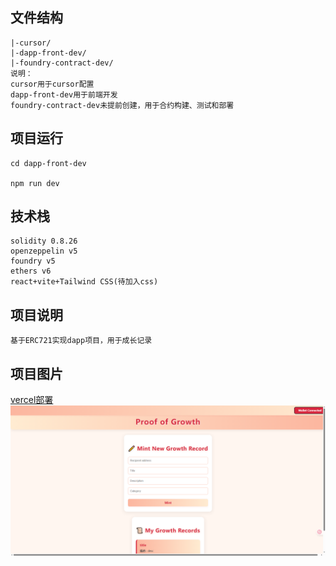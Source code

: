 ## 文件结构
```
|-cursor/
|-dapp-front-dev/
|-foundry-contract-dev/
说明：
cursor用于cursor配置
dapp-front-dev用于前端开发
foundry-contract-dev未提前创建，用于合约构建、测试和部署
```

## 项目运行
```
cd dapp-front-dev

npm run dev
```

## 技术栈
```
solidity 0.8.26
openzeppelin v5
foundry v5
ethers v6
react+vite+Tailwind CSS(待加入css)
```

## 项目说明
```
基于ERC721实现dapp项目，用于成长记录
```

## 项目图片
[vercel部署](https://proof-of-growth.vercel.app/)
![项目图片](https://github.com/Yotoha0303/ProofOfGrowth/blob/main/Image/front-dapp.png)
